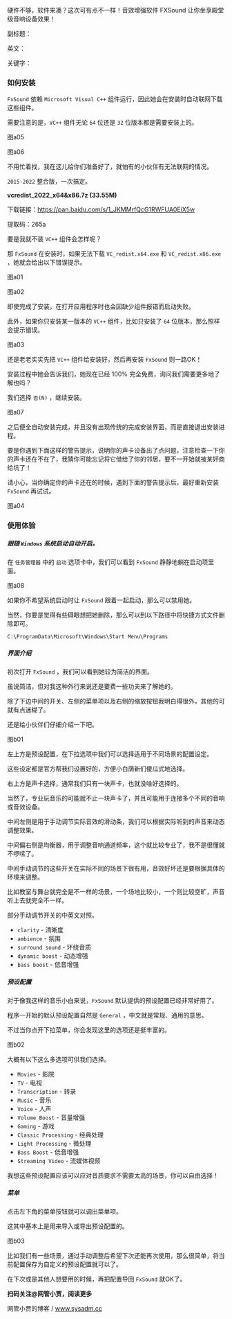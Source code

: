 硬件不够，软件来凑？这次可有点不一样！音效增强软件 FXSound 让你坐享殿堂级音响设备效果！

副标题：

英文：

关键字：







### 如何安装

`FxSound` 依赖 `Microsoft Visual C++` 组件运行，因此她会在安装时自动联网下载这些组件。

需要注意的是，`VC++` 组件无论 `64` 位还是 `32` 位版本都是需要安装上的。

图a05

图a06



不用忙着找，我在这儿给你们准备好了，就怕有的小伙伴有无法联网的情况。

`2015-2022` 整合版，一次搞定。



**vcredist_2022_x64&x86.7z (33.55M)**

下载链接：https://pan.baidu.com/s/1_JKMMrfQcG1RWFUA0EiX5w

提取码：265a



要是我就不装 `VC++` 组件会怎样呢？

那 `FxSound` 在安装时，如果无法下载 `VC_redist.x64.exe` 和 `VC_redist.x86.exe` ，她就会给出以下错误提示。

图a01

图a02



即使完成了安装，在打开应用程序时也会因缺少组件报错而启动失败。

此外，如果你只安装某一版本的 `VC++` 组件，比如只安装了 `64` 位版本，那么照样会提示错误。

图a03



还是老老实实先把 `VC++` 组件给安装好，然后再安装 `FxSound` 则一路OK！

安装过程中她会告诉我们，她现在已经 100% 完全免费，询问我们需要更多地了解也吗？

我们选择 `否(N)` ，继续安装。

图a07



之后便全自动安装完成，并且没有出现传统的完成安装界面，而是直接退出安装进程。

要是你遇到下面这样的警告提示，说明你的声卡设备出了点问题，注意检查一下你的声卡还在不在了，我猜你可能忘记将它借给了你的邻居，要不一开始就被某奸商给坑了！

请小心，当你确定你的声卡还在的时候，遇到下面的警告提示后，最好重新安装 `FxSound` 再试试。

图a04





### 使用体验



##### 跟随 `Windows` 系统启动自动开启。

在 `任务管理器` 中的 `启动` 选项卡中，我们可以看到 `FxSound` 静静地躺在启动项里面。

图a08



如果你不希望系统启动时让 `FxSound` 跟着一起启动，那么可以禁用她。

当然，你要是觉得有些碍眼想把她删除，那么可以到以下路径中将快捷方式文件删除即可。

```
C:\ProgramData\Microsoft\Windows\Start Menu\Programs
```



##### 界面介绍

初次打开 `FxSound` ，我们可以看到她较为简洁的界面。

虽说简洁，但对我这种外行来说还是要费一些功夫来了解她的。

除了下边中间的开关、左侧的菜单项以及右侧的缩放按钮我明白得很外，其他的可就有点迷糊了。

还是给小伙伴们仔细介绍一下吧。

图b01



左上方是预设配置，在下拉选项中我们可以选择适用于不同场景的配置设定。

这些设定都是官方帮我们设置好的，方便小白荫新们傻瓜式地选择。



右上方是声卡选择，通常我们只有一块声卡，也就没啥好选择的。

当然了，专业玩音乐的可能就不止一块声卡了，并且可能用于连接多个不同的音响或音效设备。



中间左侧是用于手动调节实际音效的滑动条，我们可以根据实际听到的声音来动态调整效果。

中间偏右侧是均衡器，用于调整音响通道频率，这个就比较专业了，我不是很懂就不啰嗦了。

中间手动调节的这些开关在实际不同的场景下很有用，音效好坏还是要根据具体的环境来调整。

比如教室与舞台就完全是不一样的场景，一个场地比较小，一个则比较空旷，声音听上去就完全不一样。



部分手动调节开关的中英文对照。

* `clarity` - 清晰度
* `ambience` - 氛围
* `surround sound` - 环绕音质
* `dynamic boost` - 动态增强
* `bass boost` - 低音增强



##### 预设配置

对于像我这样的音乐小白来说，`FxSound` 默认提供的预设配置已经非常好用了。

程序一开始的默认预设配置自然是 `General` ，中文就是常规、通用的意思。

不过当你点开下拉菜单，你会发现这里的选项还是挺丰富的。

图b02



大概有以下这么多选项可供我们选择。

* `Movies` - 影院
* `TV` - 电视
* `Transcription` - 转录
* `Music` - 音乐
* `Voice` - 人声
* `Volume Boost` - 音量增强
* `Gaming` - 游戏
* `Classic Processing` - 经典处理
* `Light Processing` - 微处理
* `Bass Boost` - 低音增强
* `Streaming Video` - 流媒体视频



我想这些预设配置应该可以应对音质要求不需要太高的场景，你可以自由选择！



##### 菜单

点击左下角的菜单按钮就可以调出菜单项。

这其中基本上是用来导入或导出预设配置的。

图b03



比如我们有一些场景，通过手动调整后希望下次还能再次使用，那么很简单，将当前配置保存为自定义的预设配置就可以了。

在下次或是其他人想要用的时候，再把配置导回 `FxSound` 就OK了。





**扫码关注@网管小贾，阅读更多**

网管小贾的博客 / www.sysadm.cc
